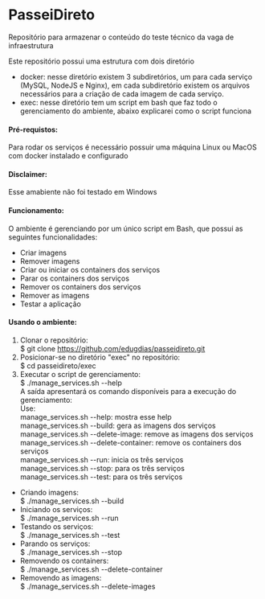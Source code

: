 # PasseiDireto
Repositório para armazenar o conteúdo do teste técnico da vaga de infraestrutura

Este repositório possui uma estrutura com dois diretório
- docker: nesse diretório existem 3 subdiretórios, um para cada serviço (MySQL, NodeJS e Nginx), em cada subdiretório existem os arquivos necessários para a criação de cada imagem de cada serviço.
- exec: nesse diretório tem um script em bash que faz todo o gerenciamento do ambiente, abaixo explicarei como o script funciona

#### Pré-requistos:
Para rodar os serviços é necessário possuir uma máquina Linux ou MacOS com docker instalado e configurado

#### Disclaimer: 
Esse amabiente não foi testado em Windows

#### Funcionamento:
O ambiente é gerenciando por um único script em Bash, que possui as seguintes funcionalidades:
- Criar imagens
- Remover imagens
- Criar ou iniciar os containers dos serviços
- Parar os containers dos serviços
- Remover os containers dos serviços
- Remover as imagens
- Testar a aplicação  

#### Usando o ambiente:
1. Clonar o repositório:  
$ git clone https://github.com/edugdias/passeidireto.git
2. Posicionar-se no diretório "exec" no repositório:  
$ cd passeidireto/exec
3. Executar o script de gerenciamento:  
$ ./manage_services.sh --help  
A saída apresentará os comando disponíveis para a execução do gerenciamento:  
Use:  
manage_services.sh --help: mostra esse help  
manage_services.sh --build: gera as imagens dos serviços  
manage_services.sh --delete-image: remove as imagens dos serviços  
manage_services.sh --delete-container: remove os containers dos serviços  
manage_services.sh --run: inicia os três serviços  
manage_services.sh --stop: para os três serviços  
manage_services.sh --test: para os três serviços   

- Criando imagens:  
$ ./manage_services.sh --build
- Iniciando os serviços:  
$ ./manage_services.sh --run
- Testando os serviços:  
$ ./manage_services.sh --test
- Parando os serviços:  
$ ./manage_services.sh --stop
- Removendo os containers:  
$ ./manage_services.sh --delete-container
- Removendo as imagens:  
$ ./manage_services.sh --delete-images
